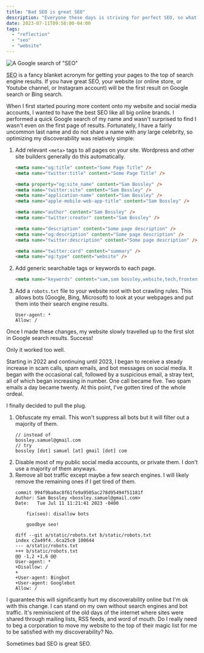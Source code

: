 ```yaml
---
title: "Bad SEO is great SEO"
description: "Everyone these days is striving for perfect SEO, so what is it? And what's the catch?"
date: 2023-07-11T09:58:00-04:00
tags:
  - "reflection"
  - "seo"
  - "website"
---
```


![A Google search of "SEO"](https://sam-bossley-us-media.sfo3.cdn.digitaloceanspaces.com/thoughts/2023/seo-search.png)

<abbr title="Search Engine Optimization">SEO</abbr> is a fancy blanket acronym for getting your pages to the top of search engine results. If you have great SEO, your website (or online store, or Youtube channel, or Instagram account) will be the first result on Google search or Bing search.

When I first started pouring more content onto my website and social media accounts, I wanted to have the best SEO like all big online brands. I performed a quick Google search of my name and wasn't surprised to find I wasn't even on the first page of results. Fortunately, I have a fairly uncommon last name and do not share a name with any large celebrity, so optimizing my discoverability was relatively simple:

1. Add relevant `<meta>` tags to all pages on your site. Wordpress and other site builders generally do this automatically.
    ```html
    <meta name="og:title" content="Some Page Title" />
    <meta name="twitter:title" content="Some Page Title" />

    <meta property="og:site_name" content="Sam Bossley" />
    <meta name="twitter:site" content="Sam Bossley" />
    <meta name="application-name" content="Sam Bossley" />
    <meta name="apple-mobile-web-app-title" content="Sam Bossley" />

    <meta name="author" content="Sam Bossley" />
    <meta name="twitter:creator" content="Sam Bossley" />

    <meta name="description" content="Some page description" />
    <meta name="og:description" content="Some page description" />
    <meta name="twitter:description" content="Some page description" />

    <meta name="twitter:card" content="summary" />
    <meta name="og:type" content="website" />
    ```
2. Add generic searchable tags or keywords to each page.
    ```html
    <meta name="keywords" content="sam,sam bossley,website,tech,frontend" />
    ```
3. Add a `robots.txt` file to your website root with bot crawling rules. This allows bots (Google, Bing, Microsoft) to look at your webpages and put them into their search engine results.
    ```
    User-agent: *
    Allow: /
    ```

Once I made these changes, my website slowly travelled up to the first slot in Google search results. Success!

Only it worked too well.

Starting in 2022 and continuing until 2023, I began to receive a steady increase in scam calls, spam emails, and bot messages on social media. It began with the occasional call, followed by a suspicious email, a stray text, all of which began increasing in number. One call became five. Two spam emails a day became twenty. At this point, I've gotten tired of the whole ordeal.

I finally decided to pull the plug.

1. Obfuscate my email. This won't suppress all bots but it will filter out a majority of them.
    ```
    // instead of
    bossley.samuel@gmail.com
    // try
    bossley [dot] samuel [at] gmail [dot] com
    ```
2. Disable most of my public social media accounts, or private them. I don't use a majority of them anyways.
3. Remove all bot traffic except maybe a few search engines. I will likely remove the remaining ones if I get tired of them.
    ```git-commit
    commit 994f9ba0ac8f61fe9a9505ac278d95494f51181f
    Author: Sam Bossley <bossley.samuel@gmail.com>
    Date:   Tue Jul 11 11:21:41 2023 -0400

        fix(seo): disallow bots

        goodbye seo!

    diff --git a/static/robots.txt b/static/robots.txt
    index c2a49f4..6ca25c0 100644
    --- a/static/robots.txt
    +++ b/static/robots.txt
    @@ -1,2 +1,6 @@
    User-agent: *
    +Disallow: /
    +
    +User-agent: Bingbot
    +User-agent: Googlebot
    Allow: /
    ```

I guarantee this will significantly hurt my discoverability online but I'm ok with this change. I can stand on my own without search engines and bot traffic. It's reminiscient of the old days of the internet where sites were shared through mailing lists, RSS feeds, and word of mouth. Do I really need to beg a corporation to move my website to the top of their magic list for me to be satisfied with my discoverability? No.

Sometimes bad SEO is great SEO.
